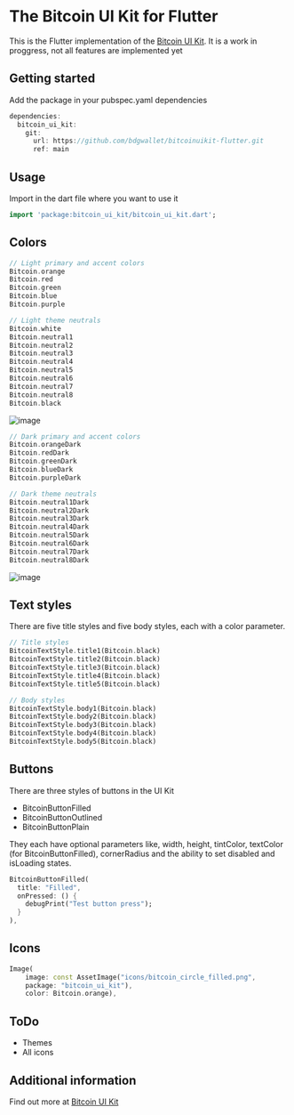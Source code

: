 # The Bitcoin UI Kit for Flutter

This is the Flutter implementation of the [Bitcoin UI Kit](https://www.bitcoinuikit.com).
It is a work in proggress, not all features are implemented yet

## Getting started

Add the package in your pubspec.yaml dependencies

```dart
dependencies:
  bitcoin_ui_kit:
    git:
      url: https://github.com/bdgwallet/bitcoinuikit-flutter.git
      ref: main
```

## Usage

Import in the dart file where you want to use it

```dart
import 'package:bitcoin_ui_kit/bitcoin_ui_kit.dart';
```

## Colors

```dart
// Light primary and accent colors
Bitcoin.orange
Bitcoin.red
Bitcoin.green
Bitcoin.blue
Bitcoin.purple

// Light theme neutrals
Bitcoin.white
Bitcoin.neutral1
Bitcoin.neutral2
Bitcoin.neutral3
Bitcoin.neutral4
Bitcoin.neutral5
Bitcoin.neutral6
Bitcoin.neutral7
Bitcoin.neutral8
Bitcoin.black
```

![image](https://github.com/bdgwallet/bitcoinuikit-flutter/assets/3393669/dd843296-6336-4920-b9e6-93dae58f4697)

```dart
// Dark primary and accent colors
Bitcoin.orangeDark
Bitcoin.redDark
Bitcoin.greenDark
Bitcoin.blueDark
Bitcoin.purpleDark

// Dark theme neutrals
Bitcoin.neutral1Dark
Bitcoin.neutral2Dark
Bitcoin.neutral3Dark
Bitcoin.neutral4Dark
Bitcoin.neutral5Dark
Bitcoin.neutral6Dark
Bitcoin.neutral7Dark
Bitcoin.neutral8Dark
```

![image](https://github.com/bdgwallet/bitcoinuikit-flutter/assets/3393669/65d5a45a-67cb-4972-bfde-b2f21f62a822)

## Text styles

There are five title styles and five body styles, each with a color parameter.

```dart
// Title styles
BitcoinTextStyle.title1(Bitcoin.black)
BitcoinTextStyle.title2(Bitcoin.black)
BitcoinTextStyle.title3(Bitcoin.black)
BitcoinTextStyle.title4(Bitcoin.black)
BitcoinTextStyle.title5(Bitcoin.black)

// Body styles
BitcoinTextStyle.body1(Bitcoin.black)
BitcoinTextStyle.body2(Bitcoin.black)
BitcoinTextStyle.body3(Bitcoin.black)
BitcoinTextStyle.body4(Bitcoin.black)
BitcoinTextStyle.body5(Bitcoin.black)
```

## Buttons

There are three styles of buttons in the UI Kit

- BitcoinButtonFilled
- BitcoinButtonOutlined
- BitcoinButtonPlain

They each have optional parameters like, width, height, tintColor, textColor (for BitcoinButtonFilled), cornerRadius and the ability to set disabled and isLoading states.

```dart
BitcoinButtonFilled(
  title: "Filled",
  onPressed: () {
    debugPrint("Test button press");
  }
),
```

## Icons

```dart
Image(
    image: const AssetImage("icons/bitcoin_circle_filled.png",
    package: "bitcoin_ui_kit"),
    color: Bitcoin.orange),
```

## ToDo

- Themes
- All icons

## Additional information

Find out more at [Bitcoin UI Kit](https://www.bitcoinuikit.com)
